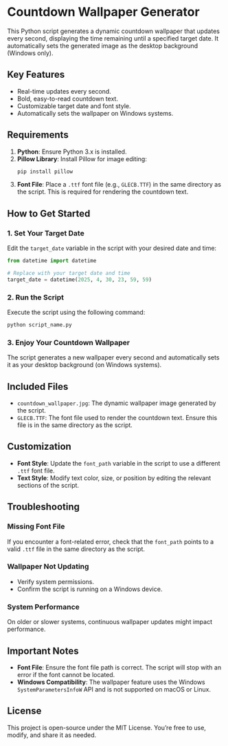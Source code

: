 # Countdown Wallpaper Generator

This Python script generates a dynamic countdown wallpaper that updates every second, displaying the time remaining until a specified target date. It automatically sets the generated image as the desktop background (Windows only).

## Key Features
- Real-time updates every second.
- Bold, easy-to-read countdown text.
- Customizable target date and font style.
- Automatically sets the wallpaper on Windows systems.

## Requirements

1. **Python**: Ensure Python 3.x is installed.
2. **Pillow Library**: Install Pillow for image editing:
   ```bash
   pip install pillow
   ```
3. **Font File**: Place a `.ttf` font file (e.g., `GLECB.TTF`) in the same directory as the script. This is required for rendering the countdown text.

## How to Get Started

### 1. Set Your Target Date
Edit the `target_date` variable in the script with your desired date and time:
```python
from datetime import datetime

# Replace with your target date and time
target_date = datetime(2025, 4, 30, 23, 59, 59)
```

### 2. Run the Script
Execute the script using the following command:
```bash
python script_name.py
```

### 3. Enjoy Your Countdown Wallpaper
The script generates a new wallpaper every second and automatically sets it as your desktop background (on Windows systems).

## Included Files
- `countdown_wallpaper.jpg`: The dynamic wallpaper image generated by the script.
- `GLECB.TTF`: The font file used to render the countdown text. Ensure this file is in the same directory as the script.

## Customization
- **Font Style**: Update the `font_path` variable in the script to use a different `.ttf` font file.
- **Text Style**: Modify text color, size, or position by editing the relevant sections of the script.

## Troubleshooting

### Missing Font File
If you encounter a font-related error, check that the `font_path` points to a valid `.ttf` file in the same directory as the script.

### Wallpaper Not Updating
- Verify system permissions.
- Confirm the script is running on a Windows device.

### System Performance
On older or slower systems, continuous wallpaper updates might impact performance.

## Important Notes
- **Font File**: Ensure the font file path is correct. The script will stop with an error if the font cannot be located.
- **Windows Compatibility**: The wallpaper feature uses the Windows `SystemParametersInfoW` API and is not supported on macOS or Linux.

## License
This project is open-source under the MIT License. You’re free to use, modify, and share it as needed.

